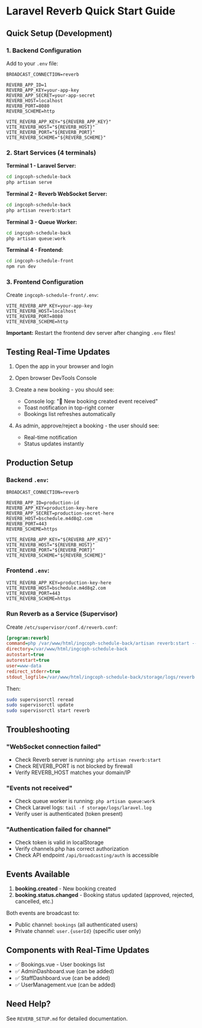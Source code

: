 # Laravel Reverb Quick Start Guide

## Quick Setup (Development)

### 1. Backend Configuration

Add to your `.env` file:
```env
BROADCAST_CONNECTION=reverb

REVERB_APP_ID=1
REVERB_APP_KEY=your-app-key
REVERB_APP_SECRET=your-app-secret
REVERB_HOST=localhost
REVERB_PORT=8080
REVERB_SCHEME=http

VITE_REVERB_APP_KEY="${REVERB_APP_KEY}"
VITE_REVERB_HOST="${REVERB_HOST}"
VITE_REVERB_PORT="${REVERB_PORT}"
VITE_REVERB_SCHEME="${REVERB_SCHEME}"
```

### 2. Start Services (4 terminals)

**Terminal 1 - Laravel Server:**
```bash
cd ingcoph-schedule-back
php artisan serve
```

**Terminal 2 - Reverb WebSocket Server:**
```bash
cd ingcoph-schedule-back
php artisan reverb:start
```

**Terminal 3 - Queue Worker:**
```bash
cd ingcoph-schedule-back
php artisan queue:work
```

**Terminal 4 - Frontend:**
```bash
cd ingcoph-schedule-front
npm run dev
```

### 3. Frontend Configuration

Create `ingcoph-schedule-front/.env`:
```env
VITE_REVERB_APP_KEY=your-app-key
VITE_REVERB_HOST=localhost
VITE_REVERB_PORT=8080
VITE_REVERB_SCHEME=http
```

**Important:** Restart the frontend dev server after changing `.env` files!

## Testing Real-Time Updates

1. Open the app in your browser and login
2. Open browser DevTools Console
3. Create a new booking - you should see:
   - Console log: "📱 New booking created event received"
   - Toast notification in top-right corner
   - Bookings list refreshes automatically

4. As admin, approve/reject a booking - the user should see:
   - Real-time notification
   - Status updates instantly

## Production Setup

### Backend `.env`:
```env
BROADCAST_CONNECTION=reverb

REVERB_APP_ID=production-id
REVERB_APP_KEY=production-key-here
REVERB_APP_SECRET=production-secret-here
REVERB_HOST=bschedule.m4d8q2.com
REVERB_PORT=443
REVERB_SCHEME=https

VITE_REVERB_APP_KEY="${REVERB_APP_KEY}"
VITE_REVERB_HOST="${REVERB_HOST}"
VITE_REVERB_PORT="${REVERB_PORT}"
VITE_REVERB_SCHEME="${REVERB_SCHEME}"
```

### Frontend `.env`:
```env
VITE_REVERB_APP_KEY=production-key-here
VITE_REVERB_HOST=bschedule.m4d8q2.com
VITE_REVERB_PORT=443
VITE_REVERB_SCHEME=https
```

### Run Reverb as a Service (Supervisor)

Create `/etc/supervisor/conf.d/reverb.conf`:
```ini
[program:reverb]
command=php /var/www/html/ingcoph-schedule-back/artisan reverb:start --host=0.0.0.0 --port=8080
directory=/var/www/html/ingcoph-schedule-back
autostart=true
autorestart=true
user=www-data
redirect_stderr=true
stdout_logfile=/var/www/html/ingcoph-schedule-back/storage/logs/reverb.log
```

Then:
```bash
sudo supervisorctl reread
sudo supervisorctl update
sudo supervisorctl start reverb
```

## Troubleshooting

### "WebSocket connection failed"
- Check Reverb server is running: `php artisan reverb:start`
- Check REVERB_PORT is not blocked by firewall
- Verify REVERB_HOST matches your domain/IP

### "Events not received"
- Check queue worker is running: `php artisan queue:work`
- Check Laravel logs: `tail -f storage/logs/laravel.log`
- Verify user is authenticated (token present)

### "Authentication failed for channel"
- Check token is valid in localStorage
- Verify channels.php has correct authorization
- Check API endpoint `/api/broadcasting/auth` is accessible

## Events Available

1. **booking.created** - New booking created
2. **booking.status.changed** - Booking status updated (approved, rejected, cancelled, etc.)

Both events are broadcast to:
- Public channel: `bookings` (all authenticated users)
- Private channel: `user.{userId}` (specific user only)

## Components with Real-Time Updates

- ✅ Bookings.vue - User bookings list
- ✅ AdminDashboard.vue (can be added)
- ✅ StaffDashboard.vue (can be added)
- ✅ UserManagement.vue (can be added)

## Need Help?

See `REVERB_SETUP.md` for detailed documentation.

